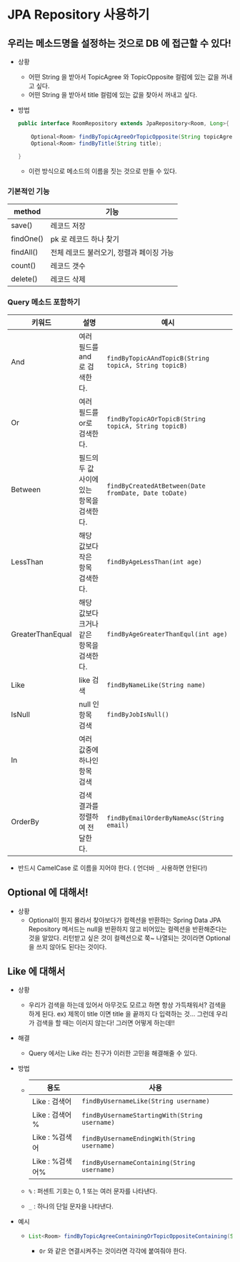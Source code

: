 # JPA Repository 사용하기





## 우리는 메소드명을 설정하는 것으로 DB 에 접근할 수 있다!

- 상황

  - 어떤 String 을 받아서 TopicAgree 와 TopicOpposite 컬럼에 있는 값을 꺼내고 싶다.
  - 어떤 String 을 받아서 title 컬럼에 있는 값을 찾아서 꺼내고 싶다.

- 방법

  ```java
  public interface RoomRepository extends JpaRepository<Room, Long>{
  	
      Optional<Room> findByTopicAgreeOrTopicOpposite(String topicAgree, String topicOpposite);
      Optional<Room> findByTitle(String title);
  	
  }
  ```

  - 이런 방식으로 메소드의 이름을 짓는 것으로 만들 수 있다.



### 기본적인 기능

| method    | 기능                                     |
| --------- | ---------------------------------------- |
| save()    | 레코드 저장                              |
| findOne() | pk 로 레코드 하나 찾기                   |
| findAll() | 전체 레코드 불러오기, 정렬과 페이징 가능 |
| count()   | 레코드 갯수                              |
| delete()  | 레코드 삭제                              |



### Query 메소드 포함하기

| 키워드           | 설명                                      | 예시                                                  |
| ---------------- | ----------------------------------------- | ----------------------------------------------------- |
| And              | 여러 필드를 and 로 검색한다.              | `findByTopicAAndTopicB(String topicA, String topicB)` |
| Or               | 여러 필드를 or로 검색한다.                | `findByTopicAOrTopicB(String topicA, String topicB)`  |
| Between          | 필드의 두 값 사이에 있는 항목을 검색한다. | `findByCreatedAtBetween(Date fromDate, Date toDate)`  |
| LessThan         | 해당 값보다  작은 항목 검색한다.          | `findByAgeLessThan(int age)`                          |
| GreaterThanEqual | 해당 값보다 크거나 같은 항목을 검색한다.  | `findByAgeGreaterThanEqul(int age)`                   |
| Like             | like 검색                                 | `findByNameLike(String name)`                         |
| IsNull           | null 인 항목 검색                         | `findByJobIsNull()`                                   |
| In               | 여러 값중에 하나인 항목 검색              |                                                       |
| OrderBy          | 검색 결과를  정렬하여 전달한다.           | `findByEmailOrderByNameAsc(String email)`             |

- 반드시 CamelCase 로 이름을 지어야 한다.
  ( 언더바 `_` 사용하면 안된다!)





## Optional 에 대해서!

- 상황
  - Optional이 뭔지 몰라서 찾아보다가 컬렉션을 반환하는 Spring Data JPA Repository 메서드는 null을 반환하지 않고 비어있는 컬렉션을 반환해준다는 것을 알았다.
    리턴받고 싶은 것이 컬렉션으로 쭉~ 나열되는 것이라면 Optional을 쓰지 않아도 된다는 것이다.



## Like 에 대해서

- 상황

  - 우리가 검색을 하는데 있어서 아무것도 모르고 하면 항상 가득채워서? 검색을 하게 된다.
    ex) 제목이 title 이면 title 을 끝까지 다 입력하는 것...
    그런데 우리가 검색을 할 때는 이러지 않는다! 그러면 어떻게 하는데!!

- 해결

  - Query 에서는 Like 라는 친구가 이러한 고민을 해결해줄 수 있다.

- 방법

  - | 용도            | 사용                                          |
    | --------------- | --------------------------------------------- |
    | Like : 검색어   | `findByUsernameLike(String username)`         |
    | Like : 검색어 % | `findByUsernameStartingWith(String username)` |
    | Like : %검색어  | `findByUsernameEndingWith(String username)`   |
    | Like : %검색어% | `findByUsernameContaining(String username)`   |

  - `%` : 퍼센트 기호는 0, 1 또는 여러 문자를 나타낸다.
  - `_` : 하나의 단일 문자을 나타낸다.

- 예시

  - ```java
    List<Room> findByTopicAgreeContainingOrTopicOppositeContaining(String topicAgree, String topicOpposite);
    ```

    - `Or` 와 같은 연결시켜주는 것이라면 각각에 붙여줘야 한다.

